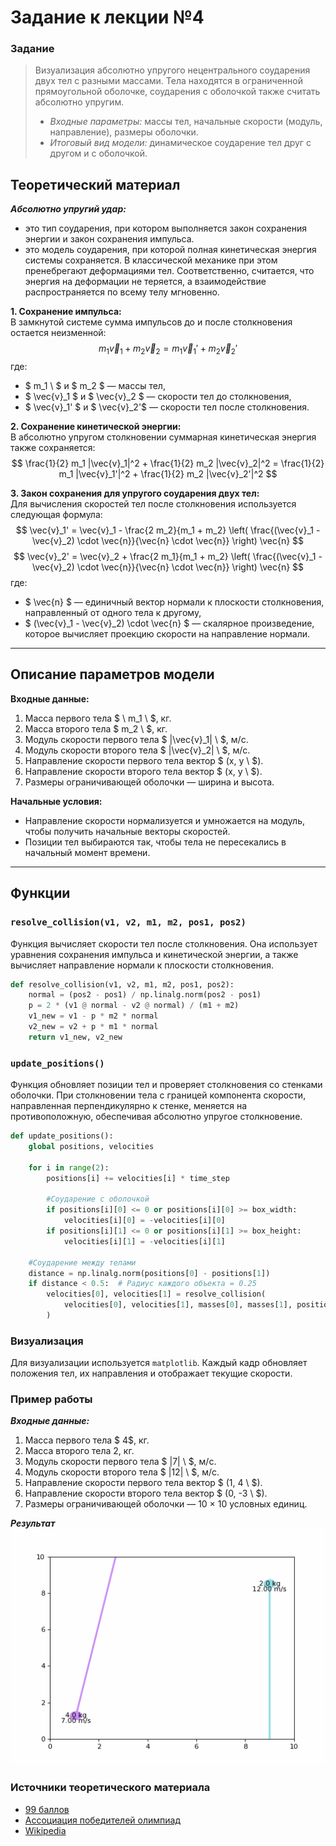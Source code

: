 # Задание к лекции №4
### Задание
>Визуализация абсолютно упругого нецентрального соударения двух тел с разными массами. Тела находятся в ограниченной прямоугольной оболочке, соударения с оболочкой также считать абсолютно упругим.
> - *Входные параметры:* массы тел, начальные скорости (модуль, направление), размеры оболочки.
> - *Итоговый вид модели:* динамическое соударение тел друг с другом и с оболочкой.

## Теоретический материал
***Абсолютно упругий удар:***
- это тип соударения, при котором выполняется закон сохранения энергии и закон сохранения импульса.
- это модель соударения, при которой полная кинетическая энергия системы сохраняется. В классической механике при этом пренебрегают деформациями тел. Соответственно, считается, что энергия на деформации не теряется, а взаимодействие распространяется по всему телу мгновенно. 


**1. Сохранение импульса:**  
В замкнутой системе сумма импульсов до и после столкновения остается неизменной:
$$ m_1 \vec{v}_1 + m_2 \vec{v}_2 = m_1 \vec{v}_1' + m_2 \vec{v}_2' $$
где:
- $ m_1 \ $ и $ m_2 $ — массы тел,
- $ \vec{v}_1 $ и $ \vec{v}_2 $ — скорости тел до столкновения,
- $ \vec{v}_1' $ и $ \vec{v}_2'$ — скорости тел после столкновения.

**2. Сохранение кинетической энергии:**  
В абсолютно упругом столкновении суммарная кинетическая энергия также сохраняется:
$$
\frac{1}{2} m_1 |\vec{v}_1|^2 + \frac{1}{2} m_2 |\vec{v}_2|^2 = \frac{1}{2} m_1 |\vec{v}_1'|^2 + \frac{1}{2} m_2 |\vec{v}_2'|^2 $$

**3. Закон сохранения для упругого соударения двух тел:**  
Для вычисления скоростей тел после столкновения используется следующая формула:
$$ \vec{v}_1' = \vec{v}_1 - \frac{2 m_2}{m_1 + m_2} \left( \frac{(\vec{v}_1 - \vec{v}_2) \cdot \vec{n}}{\vec{n} \cdot \vec{n}} \right) \vec{n} $$
$$ \vec{v}_2' = \vec{v}_2 + \frac{2 m_1}{m_1 + m_2} \left( \frac{(\vec{v}_1 - \vec{v}_2) \cdot \vec{n}}{\vec{n} \cdot \vec{n}} \right) \vec{n} $$
где:
- $ \vec{n} $ — единичный вектор нормали к плоскости столкновения, направленный от одного тела к другому,
- $ (\vec{v}_1 - \vec{v}_2) \cdot \vec{n} $ — скалярное произведение, которое вычисляет проекцию скорости на направление нормали.

---

## Описание параметров модели

**Входные данные:**
1. Масса первого тела $ \ m_1 \ $, кг.
2. Масса второго тела $ m_2 \ $, кг.
3. Модуль скорости первого тела $  |\vec{v}_1| \ $, м/с.
4. Модуль скорости второго тела $ |\vec{v}_2| \ $, м/с.
5. Направление скорости первого тела вектор $ (x, y \ $).
6. Направление скорости второго тела вектор $ (x, y \ $).
7. Размеры ограничивающей оболочки — ширина и высота.

**Начальные условия:**
- Направление скорости нормализуется и умножается на модуль, чтобы получить начальные векторы скоростей.
- Позиции тел выбираются так, чтобы тела не пересекались в начальный момент времени.

---

## Функции

### `resolve_collision(v1, v2, m1, m2, pos1, pos2)`
Функция вычисляет скорости тел после столкновения. Она использует уравнения сохранения импульса и кинетической энергии, а также вычисляет направление нормали к плоскости столкновения.

```python
def resolve_collision(v1, v2, m1, m2, pos1, pos2):
    normal = (pos2 - pos1) / np.linalg.norm(pos2 - pos1)
    p = 2 * (v1 @ normal - v2 @ normal) / (m1 + m2)
    v1_new = v1 - p * m2 * normal
    v2_new = v2 + p * m1 * normal
    return v1_new, v2_new
   ```

### `update_positions()`
Функция обновляет позиции тел и проверяет столкновения со стенками оболочки. При столкновении тела с границей компонента скорости, направленная перпендикулярно к стенке, меняется на противоположную, обеспечивая абсолютно упругое столкновение.
```python
def update_positions():
    global positions, velocities

    for i in range(2):
        positions[i] += velocities[i] * time_step

        #Соударение с оболочкой
        if positions[i][0] <= 0 or positions[i][0] >= box_width:
            velocities[i][0] = -velocities[i][0]
        if positions[i][1] <= 0 or positions[i][1] >= box_height:
            velocities[i][1] = -velocities[i][1]

    #Соударение между телами
    distance = np.linalg.norm(positions[0] - positions[1])
    if distance < 0.5:  # Радиус каждого объекта = 0.25
        velocities[0], velocities[1] = resolve_collision(
            velocities[0], velocities[1], masses[0], masses[1], positions[0], positions[1]
        )
```

### Визуализация
Для визуализации используется `matplotlib`. Каждый кадр обновляет положения тел, их направления и отображает текущие скорости.

### Пример работы 
***Входные данные:***
1. Масса первого тела $ 4$, кг.
2. Масса второго тела $2$, кг.
3. Модуль скорости первого тела $  |7| \ $, м/с.
4. Модуль скорости второго тела $ |12| \ $, м/с.
5. Направление скорости первого тела вектор $ (1, 4 \ $).
6. Направление скорости второго тела вектор $ (0, -3 \ $).
7. Размеры ограничивающей оболочки — 10 × 10 условных единиц.

***Результат***
![simulation.gif](simulation.gif)

### Источники теоретического материала
- [99 баллов](https://lk.99ballov.ru/wiki/physics/Absolyutno_uprugii_i_absolyutno_neuprugii_udar)
- [Ассоциация победителей олимпиад](https://xn--80a2ac.xn--p1ai/%D0%BC%D0%B0%D1%82%D0%B5%D1%80%D0%B8%D0%B0%D0%BB%D1%8B/%D1%81%D0%BE%D1%83%D0%B4%D0%B0%D1%80%D0%B5%D0%BD%D0%B8%D1%8F-%D1%87%D0%B0%D1%81%D1%82%D1%8C-2/)
- [Wikipedia](https://ru.wikipedia.org/wiki/%D0%A3%D0%B4%D0%B0%D1%80#%D0%90%D0%B1%D1%81%D0%BE%D0%BB%D1%8E%D1%82%D0%BD%D0%BE_%D1%83%D0%BF%D1%80%D1%83%D0%B3%D0%B8%D0%B9_%D1%83%D0%B4%D0%B0%D1%80)